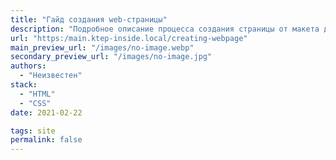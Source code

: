 ```yaml
---
title: "Гайд создания web-страницы"
description: "Подробное описание процесса создания страницы от макета до вестки и стилей"
url: "https:/main.ktep-inside.local/creating-webpage"
main_preview_url: "/images/no-image.webp"
secondary_preview_url: "/images/no-image.jpg"
authors:
  - "Неизвестен"
stack:
  - "HTML"
  - "CSS"
date: 2021-02-22

tags: site
permalink: false
---
```

